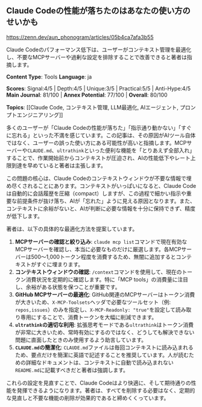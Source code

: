 ## Claude Codeの性能が落ちたのはあなたの使い方のせいかも

https://zenn.dev/aun_phonogram/articles/05b4ca7afa3b55

Claude Codeのパフォーマンス低下は、ユーザーがコンテキスト管理を最適化し、不要なMCPサーバーや過剰な設定を排除することで改善できると著者は指摘します。

**Content Type**: Tools
**Language**: ja

**Scores**: Signal:4/5 | Depth:4/5 | Unique:3/5 | Practical:5/5 | Anti-Hype:4/5
**Main Journal**: 81/100 | **Annex Potential**: 77/100 | **Overall**: 80/100

**Topics**: [[Claude Code, コンテキスト管理, LLM最適化, AIエージェント, プロンプトエンジニアリング]]

多くのユーザーが「Claude Codeの性能が落ちた」「指示通り動かない」「すぐに忘れる」といった不満を感じています。この記事は、その原因がAIツール自体ではなく、ユーザーの誤った使い方にある可能性が高いと指摘します。MCPサーバーや`CLAUDE.md`、`ultrathink`といった便利な機能を「とりあえず全部入れ」することで、作業開始前からコンテキストが圧迫され、AIの性能低下やレート上限到達を早めていると著者は主張します。

この問題の核心は、Claude Codeのコンテキストウィンドウが不要な情報で埋め尽くされることにあります。コンテキストがいっぱいになると、Claude Codeは自動的に会話履歴を圧縮（compact）しますが、この過程で細かい指示や重要な前提条件が抜け落ち、AIが「忘れた」ように見える原因となります。また、コンテキストに余裕がないと、AIが判断に必要な情報を十分に保持できず、精度が低下します。

著者は、以下の具体的な最適化方法を提案しています。
1.  **MCPサーバーの確認と絞り込み**: `claude mcp list`コマンドで現在有効なMCPサーバーを確認し、本当に必要なものだけに厳選します。各MCPサーバーは500〜1,000トークン程度を消費するため、無闇に追加するとコンテキストがすぐに埋まります。
2.  **コンテキストウィンドウの確認**: `/context`コマンドを使用して、現在のトークン消費状況を定期的に確認します。特に「MCP tools」の消費量に注目し、余裕がある状態を保つことが重要です。
3.  **GitHub MCPサーバーの最適化**: GitHub関連のMCPサーバーはトークン消費が大きいため、`X-MCP-Toolsets`ヘッダで必要なツールセット（例: `repos,issues`）のみを指定し、`X-MCP-Readonly: "true"`を設定して読み取り専用にすることで、消費トークンを大幅に削減できます。
4.  **`ultrathink`の適切な利用**: 拡張思考モードである`ultrathink`はトークン消費が非常に大きいため、常時有効にするのではなく、どうしても解決できない問題に直面したときのみ使用するよう助言しています。
5.  **`CLAUDE.md`の簡潔化**: `CLAUDE.md`ファイルは毎回コンテキストに読み込まれるため、要点だけを簡潔に英語で記述することを推奨しています。人が読むための詳細なドキュメントは、コンテキストに自動で読み込まれない`README.md`に記載すべきだと著者は強調します。

これらの設定を見直すことで、Claude Codeはより快適に、そして期待通りの性能を発揮できるようになります。著者は、すべてを削除する必要はなく、定期的な見直しと不要な機能の削除が効果的であると締めくくっています。